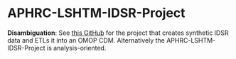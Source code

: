 # APHRC-LSHTM-IDSR-Project
**Disambiguation**: See [this GitHub](https://github.com/tathagatabhattacharjee/Generic-IDSR-COVID-19-data-to-OMOP-6.0-under-INSPIRE-Project) for the project that creates synthetic IDSR data and ETLs it into an OMOP CDM. Alternatively the APHRC-LSHTM-IDSR-Project is analysis-oriented.
